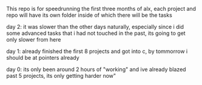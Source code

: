 This repo is for speedrunning the first three months of alx, each project
and repo will have its own folder inside of which there will be the tasks

day 2: it was slower than the other days naturally, especially since i did some advanced tasks that i had not touched in the past, its going to get only slower from here

day 1: already finished the first 8 projects and got into c, by tommorrow i should be at pointers already

day 0: its only been around 2 hours of "working" and ive already blazed past
5 projects, its only getting harder now"
